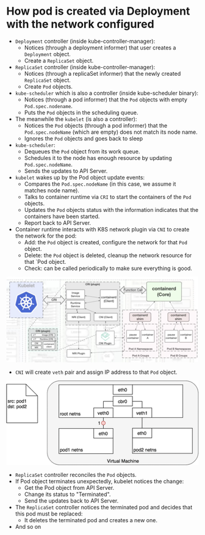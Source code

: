 # How pod is created via Deployment with the network configured

- `Deployment` controller (inside kube-controller-manager):
  - Notices (through a deployment informer) that user creates a `Deployment` object.
  - Create a `ReplicaSet` object.
- `ReplicaSet` controller (inside kube-controller-manager):
  - Notices (through a replicaSet informer) that the newly created `ReplicaSet` object.
  - Create `Pod` objects.
- `kube-scheduler` which is also a controller (inside kube-scheduler binary):
  - Notices (through a pod informer) that the `Pod` objects with empty `Pod.spec.nodename`.  
  - Puts the `Pod` objects in the scheduling queue.
- The meanwhile the `kubelet` (is also a controller):
  - Notices the `Pod` objects (through a pod informer) that the `Pod.spec.nodeName` (which are empty) does not match its node name.
  - Ignores the `Pod` objects and goes back to sleep
- `kube-scheduler`:
  - Dequeues the `Pod` object from its work queue.
  - Schedules it to the node has enough resource by updating `Pod.spec.nodeName`.
  - Sends the updates to API Server.
- `kubelet` wakes up by the Pod object update events:
  - Compares the `Pod.spec.nodeName` (in this case, we assume it matches node name).
  - Talks to container runtime via `CRI` to start the containers of the `Pod` objects.
  - Updates the `Pod` objects status with the information indicates that the containers have been started.
  - Report back to API Server.
- Container runtime interacts with K8S network plugin via `CNI` to create the network for the pod:
  - Add: the `Pod` object is created, configure the network for that `Pod` object.
  - Delete: the `Pod` object is deleted, cleanup the network resource for that `Pod object.
  - Check: can be called periodically to make sure everything is good.
  
![cri-cni-interaction](./resources/cri-cni-interaction.png)
    
- `CNI` will create `veth` pair and assign IP address to that `Pod` object.

![pod-to-pod-networking](./resources/pod-to-pod-network-same-node.gif)

- `ReplicaSet` controller reconciles the `Pod` objects. 
- If Pod object terminates unexpectedly, kubelet notices the change:
  - Get the Pod object from API Server.
  - Change its status to "Terminated".
  - Send the updates back to API Server.
- The `ReplicaSet` controller notices the terminated pod and decides that this pod must be replaced:
  - It deletes the terminated pod and creates a new one.
- And so on